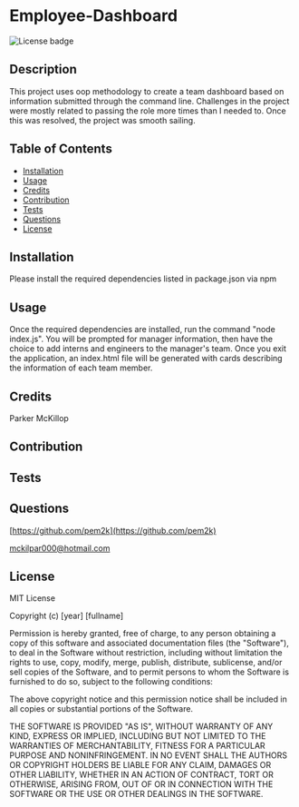 # Employee-Dashboard
![License badge](https://img.shields.io/static/v1?label=License&message=MIT&color=brightgreen)

## Description

This project uses oop methodology to create a team dashboard based on information submitted through the command line. Challenges in the project were mostly related to passing the role more times than I needed to. Once this was resolved, the project was smooth sailing.


## Table of Contents

- [Installation](#installation)
- [Usage](#usage)
- [Credits](#credits)
- [Contribution](#contribution)
- [Tests](#tests)
- [Questions](#questions)
- [License](#license)


## Installation

Please install the required dependencies listed in package.json via npm

## Usage

Once the required dependencies are installed, run the command "node index.js". You will be prompted for manager information, then have the choice to add interns and engineers to the manager's team. Once you exit the application, an index.html file will be generated with cards describing the information of each team member.



## Credits

Parker McKillop

## Contribution



## Tests



## Questions

[https://github.com/pem2k](https://github.com/pem2k)

[mckilpar000@hotmail.com](mailto:mckilpar000@hotmail.com)


## License
MIT License

Copyright (c) [year] [fullname]

Permission is hereby granted, free of charge, to any person obtaining a copy
of this software and associated documentation files (the "Software"), to deal
in the Software without restriction, including without limitation the rights
to use, copy, modify, merge, publish, distribute, sublicense, and/or sell
copies of the Software, and to permit persons to whom the Software is
furnished to do so, subject to the following conditions:

The above copyright notice and this permission notice shall be included in all
copies or substantial portions of the Software.

THE SOFTWARE IS PROVIDED "AS IS", WITHOUT WARRANTY OF ANY KIND, EXPRESS OR
IMPLIED, INCLUDING BUT NOT LIMITED TO THE WARRANTIES OF MERCHANTABILITY,
FITNESS FOR A PARTICULAR PURPOSE AND NONINFRINGEMENT. IN NO EVENT SHALL THE
AUTHORS OR COPYRIGHT HOLDERS BE LIABLE FOR ANY CLAIM, DAMAGES OR OTHER
LIABILITY, WHETHER IN AN ACTION OF CONTRACT, TORT OR OTHERWISE, ARISING FROM,
OUT OF OR IN CONNECTION WITH THE SOFTWARE OR THE USE OR OTHER DEALINGS IN THE
SOFTWARE.
